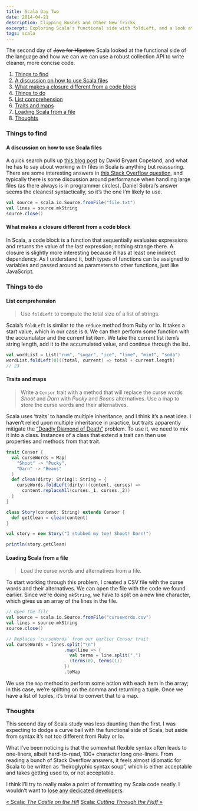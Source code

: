 ```yaml
---
title: Scala Day Two
date: 2014-04-21
description: Clipping Bushes and Other New Tricks
excerpt: Exploring Scala’s functional side with foldLeft, and a look at multiple inheritance with traits.
tags: scala
---
```


The second day of ~~Java for Hipsters~~ Scala looked at the functional side of
the language and how we can we can use a robust collection API to write
cleaner, more concise code.

<div id="toc"></div>

1. [Things to find](#things-to-find)
  1. [A discussion on how to use Scala files](#a-discussion-on-how-to-use-scala-files)
  2. [What makes a closure different from a code block](#what-makes-a-closure-different-from-a-code-block)
2. [Things to do](#things-to-do)
  1. [List comprehension](#list-comprehension)
  2. [Traits and maps](#traits-and-maps)
  3. [Loading Scala from a file](#loading-scala-from-a-file)
3. [Thoughts](#thoughts)

### Things to find

#### A discussion on how to use Scala files

A quick search pulls up [this blog
post](http://www.naildrivin5.com/blog/2010/01/26/reading-a-file-in-scala-ruby-java.html)
by David Bryant Copeland, and what he has to say about working with files in
Scala is anything but reassuring. There are some interesting answers in [this
Stack Overflow
question](http://stackoverflow.com/questions/1284423/read-entire-file-in-scala),
and typically there is some discussion around performance when handling large
files (as there always is in programmer circles). Daniel Sobral’s answer seems
the cleanest syntactically, so it’s the one I’m likely to use.

~~~scala
val source = scala.io.Source.fromFile("file.txt")
val lines = source.mkString
source.close()
~~~

#### What makes a closure different from a code block

In Scala, a code block is a function that sequentially evaluates expressions
and returns the value of the last expression; nothing strange there. A closure
is slightly more interesting because it has at least one indirect dependency.
As I understand it, both types of functions can be assigned to variables and
passed around as parameters to other functions, just like JavaScript.

### Things to do

#### List comprehension

> Use `foldLeft` to compute the total size of a list of strings.

Scala’s `foldLeft` is similar to the `reduce` method from Ruby or Io. It takes
a start value, which in our case is `0`. We can then perform some function with
the accumulator and the current list item. We take the current list item’s
string length, add it to the accumulated value, and continue through the list.

~~~scala
val wordList = List("rum", "sugar", "ice", "lime", "mint", "soda")
wordList.foldLeft(0)((total, current) => total + current.length)
// 23
~~~

#### Traits and maps

> Write a `Censor` trait with a method that will replace the curse words
> *Shoot* and *Darn* with *Pucky* and *Beans* alternatives. Use a map to store
> the curse words and their alternatives.

Scala uses ‘traits’ to handle multiple inheritance, and I think it’s a neat
idea. I haven’t relied upon multiple inheritance in practice, but traits
apparently mitigate the [“Deadly Diamond of
Death”](http://en.wikipedia.org/wiki/Multiple_inheritance#The_diamond_problem)
problem. To use it, we need to mix it into a class. Instances of a class that
extend a trait can then use properties and methods from that trait.

~~~scala
trait Censor {
  val curseWords = Map(
    "Shoot" -> "Pucky",
    "Darn" -> "Beans"
  )
  def clean(dirty: String): String = {
    curseWords.foldLeft(dirty)((content, curses) =>
      content.replaceAll(curses._1, curses._2))
  }
}

class Story(content: String) extends Censor {
  def getClean = clean(content)
}

val story = new Story("I stubbed my toe! Shoot! Darn!")

println(story.getClean)
~~~

#### Loading Scala from a file

> Load the curse words and alternatives from a file.

To start working through this problem, I created a CSV file with the curse
words and their alternatives. We can open the file with the code we found
earlier. Since we’re doing `mkString`, we have to split on a new line
character, which gives us an array of the lines in the file.

~~~scala
// Open the file
val source = scala.io.Source.fromFile("cursewords.csv")
val lines = source.mkString
source.close()

// Replaces `curseWords` from our earlier Censor trait
val curseWords = lines.split("\n")
                      .map(line => {
                        val terms = line.split(",")
                        (terms(0), terms(1))
                      })
                      .toMap
~~~

We use the `map` method to perform some action with each item in the array; in
this case, we’re splitting on the comma and returning a tuple. Once we have a
list of tuples, it’s trivial to convert that to a map.

### Thoughts

This second day of Scala study was less daunting than the first. I was
expecting to dodge a curve ball with the functional side of Scala, but aside
from syntax it’s not too different from Ruby or Io.

What I’ve been noticing is that the somewhat flexible syntax often leads to
one-liners, albeit hard-to-read, 100+ character long one-liners. From reading a
bunch of Stack Overflow answers, it feels almost idiomatic for Scala to be
written as “heiroglyphic syntax soup”, which is either acceptable and takes
getting used to, or not acceptable.

I think I’ll try to really make a point of formatting my Scala code neatly. I
wouldn’t want to [lose any dedicated
developers](http://stackoverflow.com/questions/1722726/is-the-scala-2-8-collections-library-a-case-of-the-longest-suicide-note-in-hist).

<a class="previous-post" href="/seven-languages/scala-day-one">« Scala: <i>The Castle on the Hill</i></a>
<a class="next-post" href="/seven-languages/scala-day-three">Scala: <i>Cutting Through the Fluff</i> »</a>
